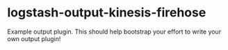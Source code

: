 # logstash-output-kinesis-firehose
Example output plugin. This should help bootstrap your effort to write your own output plugin!
